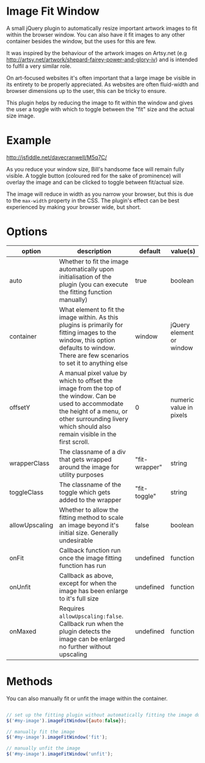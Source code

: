 Image Fit Window
================

A small jQuery plugin to automatically resize important artwork images to fit within the browser window. You can also have it fit images to any other container besides the window, but the uses for this are few.

It was inspired by the behaviour of the artwork images on Artsy.net (e.g http://artsy.net/artwork/shepard-fairey-power-and-glory-iv) and is intended to fulfil a very similar role. 

On art-focused websites it's often important that a large image be visible in its entirety to be properly appreciated. As websites are often fluid-width and browser dimensions up to the user, this can be tricky to ensure. 

This plugin helps by reducing the image to fit within the window and gives the user a toggle with which to toggle between the "fit" size and the actual size image.


Example
===============
http://jsfiddle.net/davecranwell/M5q7C/

As you reduce your window size, Bill's handsome face will remain fully visible. A toggle button (coloured red for the sake of prominence) will overlay the image and can be clicked to toggle between fit/actual size.

The image will reduce in width as you narrow your browser, but this is due to the `max-width` property in the CSS. The plugin's effect can be best experienced by making your browser wide, but short.

Options
==============

option | description | default | value(s)
------------- | ------------- | ------------- | -------------
auto  | Whether to fit the image automatically upon initialisation of the plugin (you can execute the fitting function manually) | true | boolean
container | What element to fit the image within. As this plugins is primarily for fitting images to the window, this option defaults to window. There are few scenarios to set it to anything else | window | jQuery element or window
offsetY | A manual pixel value by which to offset the image from the top of the window. Can be used to accommodate the height of a menu, or other surrounding livery which should also remain visible in the first scroll. | 0 | numeric value in pixels
wrapperClass | The classname of a div that gets wrapped around the image for utility purposes | "fit-wrapper" | string
toggleClass | The classname of the toggle which gets added to the wrapper | "fit-toggle" | string
allowUpscaling | Whether to allow the fitting method to scale an image beyond it's initial size. Generally undesirable | false | boolean
onFit | Callback function run once the image fitting function has run | undefined | function
onUnfit | Callback as above, except for when the image has been enlarge to it's full size | undefined | function
onMaxed | Requires `allowUpscaling:false`. Callback run when the plugin detects the image can be enlarged no further without upscaling | undefined | function

Methods
============

You can also manually fit or unfit the image within the container. 

```javascript

// set up the fitting plugin without automatically fitting the image during setup
$('#my-image').imageFitWindow({auto:false});

// manually fit the image
$('#my-image').imageFitWindow('fit');

// manually unfit the image
$('#my-image').imageFitWindow('unfit');

```

